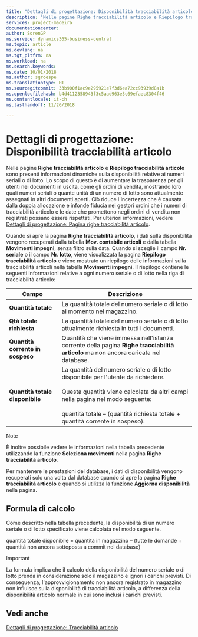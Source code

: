 ```yaml
---
title: "Dettagli di progettazione: Disponibilità tracciabilità articolo | Microsoft Docs"
description: "Nelle pagine Righe tracciabilità articolo e Riepilogo tracciabilità articolo sono presenti informazioni dinamiche sulla disponibilità relative ai numeri seriali o di lotto. Lo scopo di questo è di aumentare la trasparenza per gli utenti nei documenti in uscita, come gli ordini di vendita, mostrando loro quali numeri seriali o quante unità di un numero di lotto sono attualmente assegnati in altri documenti aperti. Ciò riduce l'incertezza che è causata dalla doppia allocazione e infonde fiducia nei gestori ordini che i numeri di tracciabilità articolo e le date che promettono negli ordini di vendita non registrati possano essere rispettati."
services: project-madeira
documentationcenter: 
author: SorenGP
ms.service: dynamics365-business-central
ms.topic: article
ms.devlang: na
ms.tgt_pltfrm: na
ms.workload: na
ms.search.keywords: 
ms.date: 10/01/2018
ms.author: sgroespe
ms.translationtype: HT
ms.sourcegitcommit: 33b900f1ac9e295921e7f3d6ea72cc93939d8a1b
ms.openlocfilehash: b4d4112358943f3c5aad963e3c69efaec8304f46
ms.contentlocale: it-ch
ms.lasthandoff: 11/26/2018

---
```

# <a name="design-details-item-tracking-availability"></a>Dettagli di progettazione: Disponibilità tracciabilità articolo
Nelle pagine **Righe tracciabilità articolo** e **Riepilogo tracciabilità articolo** sono presenti informazioni dinamiche sulla disponibilità relative ai numeri seriali o di lotto. Lo scopo di questo è di aumentare la trasparenza per gli utenti nei documenti in uscita, come gli ordini di vendita, mostrando loro quali numeri seriali o quante unità di un numero di lotto sono attualmente assegnati in altri documenti aperti. Ciò riduce l'incertezza che è causata dalla doppia allocazione e infonde fiducia nei gestori ordini che i numeri di tracciabilità articolo e le date che promettono negli ordini di vendita non registrati possano essere rispettati. Per ulteriori informazioni, vedere [Dettagli di progettazione: Pagina righe tracciabilità articolo](design-details-item-tracking-lines-window.md).  

 Quando si apre la pagina **Righe tracciabilità articolo**, i dati sulla disponibilità vengono recuperati dalla tabella **Mov. contabile articoli** e dalla tabella **Movimenti impegni**, senza filtro sulla data. Quando si sceglie il campo **Nr. seriale** o il campo **Nr. lotto**, viene visualizzata la pagina **Riepilogo tracciabilità articolo** e viene mostrato un riepilogo delle informazioni sulla tracciabilità articoli nella tabella **Movimenti impegni**. Il riepilogo contiene le seguenti informazioni relative a ogni numero seriale o di lotto nella riga di tracciabilità articolo:  

|Campo|Descrizione|  
|---------------------------------|---------------------------------------|  
|**Quantità totale**|La quantità totale del numero seriale o di lotto al momento nel magazzino.|  
|**Qtà totale richiesta**|La quantità totale del numero seriale o di lotto attualmente richiesta in tutti i documenti.|  
|**Quantità corrente in sospeso**|Quantità che viene immessa nell'istanza corrente della pagina **Righe tracciabilità articolo** ma non ancora caricata nel database.|  
|**Quantità totale disponibile**|La quantità del numero seriale o di lotto disponibile per l'utente da richiedere.<br /><br /> Questa quantità viene calcolata da altri campi nella pagina nel modo seguente:<br /><br /> quantità totale – (quantità richiesta totale + quantità corrente in sospeso).|  

> [!NOTE]  
>  È inoltre possibile vedere le informazioni nella tabella precedente utilizzando la funzione **Seleziona movimenti** nella pagina **Righe tracciabilità articolo**.  

 Per mantenere le prestazioni del database, i dati di disponibilità vengono recuperati solo una volta dal database quando si apre la pagina **Righe tracciabilità articolo** e quando si utilizza la funzione **Aggiorna disponibilità** nella pagina.  

## <a name="calculation-formula"></a>Formula di calcolo  
 Come descritto nella tabella precedente, la disponibilità di un numero seriale o di lotto specificato viene calcolata nel modo seguente.  

 quantità totale disponibile = quantità in magazzino – (tutte le domande + quantità non ancora sottoposta a commit nel database)  

> [!IMPORTANT]  
>  La formula implica che il calcolo della disponibilità del numero seriale o di lotto prenda in considerazione solo il magazzino e ignori i carichi previsti. Di conseguenza, l'approvvigionamento non ancora registrato in magazzino non influisce sulla disponibilità di tracciabilità articolo, a differenza della disponibilità articolo normale in cui sono inclusi i carichi previsti.  

## <a name="see-also"></a>Vedi anche  
 [Dettagli di progettazione: Tracciabilità articolo](design-details-item-tracking.md)

